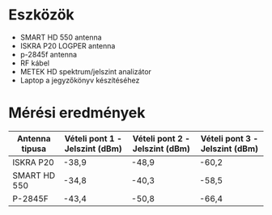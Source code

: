 # Eszközök
- SMART HD 550 antenna     
- ISKRA P20 LOGPER antenna       
- p-2845f antenna
- RF kábel     
- METEK HD spektrum/jelszint analizátor     
- Laptop a jegyzőkönyv készítéséhez       

# Mérési eredmények

| Antenna tipusa | Vételi pont 1 - Jelszint (dBm)	| Vételi pont 2 - Jelszint (dBm) |	Vételi pont 3 - Jelszint (dBm) |     
|----------|-------------|----------|-------------|
| ISKRA P20	| -38,9 |	-48,9 |	-60,2 |      
| SMART HD 550 |	-34,8 |	-40,3 |	-58,5 |               
| P-2845F |	-43,4	| -50,8	| -66,4 |       

